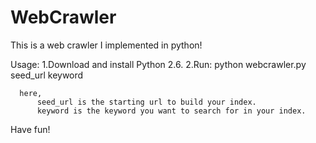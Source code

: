 WebCrawler
==========

This is a web crawler I implemented in python!

Usage:
1.Download and install Python 2.6.
2.Run:
      python webcrawler.py seed_url keyword
      
      here,
          seed_url is the starting url to build your index.
          keyword is the keyword you want to search for in your index.
          
          
Have fun!
